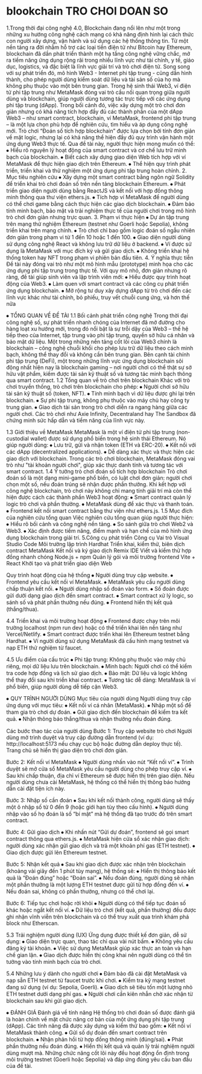 # blookchain TRO CHOI DOAN SO
1.Trong thời đại công nghệ 4.0, Blockchain đang nổi lên như một trong những xu hướng công nghệ cách mạng có khả năng định hình lại cách thức con người xây dựng, vận hành và sử dụng các hệ thống thông tin. Từ một nền tảng ra đời nhằm hỗ trợ các loại tiền điện tử như Bitcoin hay Ethereum, blockchain đã dần phát triển thành một hạ tầng công nghệ vững chắc, mở ra tiềm năng ứng dụng rộng rãi trong nhiều lĩnh vực như tài chính, y tế, giáo dục, logistics, và đặc biệt là lĩnh vực giải trí và trò chơi điện tử.
Song song với sự phát triển đó, mô hình Web3 - Internet phi tập trung - cũng dần hình thành, cho phép người dùng kiểm soát dữ liệu và tài sản số của họ mà không phụ thuộc vào một bên trung gian. Trong hệ sinh thái Web3, ví điện tử phi tập trung như MetaMask đóng vai trò cầu nối quan trọng giữa người dùng và blockchain, giúp người dùng tương tác trực tiếp với các ứng dụng phi tập trung (dApp).
Trong bối cảnh đó, việc xây dựng một trò chơi đơn giản nhưng có khả năng tích hợp đầy đủ các thành phần của một dApp Web3 – như smart contract, blockchain, ví MetaMask, frontend phi tập trung – là một lựa chọn phù hợp để nghiên cứu, tìm hiểu và áp dụng công nghệ mới. Trò chơi “Đoán số tích hợp blockchain” được lựa chọn bởi tính đơn giản về mặt logic, nhưng lại có khả năng thể hiện đầy đủ quy trình vận hành một ứng dụng Web3 thực tế. Qua đề tài này, người thực hiện mong muốn có thể:
⦁	Hiểu rõ nguyên lý hoạt động của smart contract và cơ chế lưu trữ minh bạch của blockchain.
⦁	Biết cách xây dựng giao diện Web tích hợp với ví MetaMask để thực hiện giao dịch trên Ethereum.
⦁	Thể hiện quy trình phát triển, triển khai và thử nghiệm một ứng dụng phi tập trung hoàn chỉnh.
2. Mục tiêu nghiên cứu
⦁	Xây dựng một smart contract bằng ngôn ngữ Solidity để triển khai trò chơi đoán số trên nền tảng blockchain Ethereum.
⦁	Phát triển giao diện người dùng bằng ReactJS và kết nối với hợp đồng thông minh thông qua thư viện ethers.js.
⦁	Tích hợp ví MetaMask để người dùng có thể chơi game bằng cách thực hiện các giao dịch blockchain.
⦁	Đảm bảo tính minh bạch, bảo mật và trải nghiệm thực tế của người chơi trong mô hình trò chơi đơn giản nhưng trực quan.
3. Phạm vi thực hiện
⦁	Dự án tập trung trên mạng thử nghiệm Ethereum (testnet như Goerli hoặc Sepolia), không triển khai trên mạng chính.
⦁	Trò chơi chỉ bao gồm logic đoán số ngẫu nhiên đơn giản trong phạm vi từ 1 đến 10 hoặc 1 đến 100.
⦁	Giao diện người dùng sử dụng công nghệ React và không lưu trữ dữ liệu ở backend.
⦁	Ví được sử dụng là MetaMask với mục đích ký và gửi giao dịch.
⦁	Không triển khai hệ thống token hay NFT trong phạm vi phiên bản đầu tiên.
4. Ý nghĩa thực tiễn
Đề tài này đóng vai trò như một mô hình mẫu (prototype) minh họa cho các ứng dụng phi tập trung trong thực tế. Với quy mô nhỏ, đơn giản nhưng rõ ràng, đề tài giúp sinh viên và lập trình viên mới:
⦁	Hiểu được quy trình hoạt động của Web3.
⦁	Làm quen với smart contract và các công cụ phát triển ứng dụng blockchain.
⦁	Mở rộng tư duy xây dựng dApp từ trò chơi đến các lĩnh vực khác như tài chính, bỏ phiếu, truy vết chuỗi cung ứng, và hơn thế nữa

⦁	TỔNG QUAN VỀ ĐỀ TÀI
1.1 Bối cảnh phát triển công nghệ
Trong thời đại công nghệ số, sự phát triển nhanh chóng của Internet đã mở đường cho hàng loạt xu hướng mới, trong đó nổi bật là sự trỗi dậy của Web3 – thế hệ tiếp theo của Internet, tập trung vào phi tập trung, quyền sở hữu cá nhân và bảo mật dữ liệu. Một trong những nền tảng cốt lõi của Web3 chính là blockchain – công nghệ chuỗi khối cho phép lưu trữ dữ liệu theo cách minh bạch, không thể thay đổi và không cần bên trung gian.
Bên cạnh tài chính phi tập trung (DeFi), một trong những lĩnh vực ứng dụng blockchain sôi động nhất hiện nay là blockchain gaming – nơi người chơi có thể thật sự sở hữu vật phẩm, kiếm được tài sản kỹ thuật số và tương tác minh bạch thông qua smart contract.
1.2 Tổng quan về trò chơi trên blockchain
Khác với trò chơi truyền thống, trò chơi trên blockchain cho phép:
⦁	Người chơi sở hữu tài sản kỹ thuật số (token, NFT).
⦁	Tính minh bạch vì dữ liệu được ghi lại trên blockchain.
⦁	Sự phi tập trung, không phụ thuộc vào máy chủ hay công ty trung gian.
⦁	Giao dịch tài sản trong trò chơi diễn ra ngang hàng giữa các người chơi.
Các trò chơi như Axie Infinity, Decentraland hay The Sandbox đã chứng minh sức hấp dẫn và tiềm năng của lĩnh vực này.

1.3 Giới thiệu về MetaMask
MetaMask là một ví điện tử phi tập trung (non-custodial wallet) được sử dụng phổ biến trong hệ sinh thái Ethereum. Nó giúp người dùng:
⦁	Lưu trữ, gửi và nhận token (ETH và ERC-20).
⦁	Kết nối với các dApp (decentralized applications).
⦁	Dễ dàng xác thực và thực hiện các giao dịch với blockchain.
Trong các trò chơi blockchain, MetaMask đóng vai trò như "tài khoản người chơi", giúp xác thực danh tính và tương tác với smart contract.
1.4 Ý tưởng trò chơi đoán số tích hợp blockchain
Trò chơi đoán số là một dạng mini-game phổ biến, có luật chơi đơn giản: người chơi chọn một số, nếu đoán trúng sẽ nhận được phần thưởng. Khi kết hợp với công nghệ blockchain, trò chơi này không chỉ mang tính giải trí mà còn thể hiện được cách các thành phần Web3 hoạt động:
⦁	Smart contract quản lý logic trò chơi và phần thưởng.
⦁	MetaMask dùng để xác thực và thanh toán.
⦁	Frontend kết nối smart contract bằng thư viện như ethers.js.
1.5 Mục đích của nghiên cứu tổng quan
Việc nghiên cứu tổng quan giúp người thực hiện:
⦁	Hiểu rõ bối cảnh và công nghệ nền tảng.
⦁	So sánh giữa trò chơi Web2 và Web3.
⦁	Xác định được tiềm năng, điểm mạnh và hạn chế của mô hình ứng dụng blockchain trong giải trí.
 5.Công cụ phát triển
Công cụ	Vai trò
Visual Studio Code	Môi trường lập trình
Hardhat	Triển khai, kiểm thử, biên dịch contract
MetaMask	Kết nối và ký giao dịch
Remix IDE	Viết và kiểm thử hợp đồng nhanh chóng
Node.js + npm	Quản lý gói và môi trường frontend
Vite + React	Khởi tạo và phát triển giao diện Web

Quy trình hoạt động của hệ thống
⦁	Người dùng truy cập website.
⦁	Frontend yêu cầu kết nối ví MetaMask.
⦁	MetaMask yêu cầu người dùng chấp thuận kết nối.
⦁	Người dùng nhập số đoán vào form.
⦁	Số đoán được gửi dưới dạng giao dịch đến smart contract.
⦁	Smart contract xử lý logic, so sánh số và phát phần thưởng nếu đúng.
⦁	Frontend hiển thị kết quả (thắng/thua).

4.4 Triển khai và môi trường hoạt động
⦁	Frontend được chạy trên môi trường localhost (npm run dev) hoặc có thể triển khai lên nền tảng như Vercel/Netlify.
⦁	Smart contract được triển khai lên Ethereum testnet bằng Hardhat.
⦁	Ví người dùng sử dụng MetaMask đã cấu hình mạng testnet và nạp ETH thử nghiệm từ faucet.

4.5 Ưu điểm của cấu trúc
⦁	Phi tập trung: Không phụ thuộc vào máy chủ riêng, mọi dữ liệu lưu trên blockchain.
⦁	Minh bạch: Người chơi có thể kiểm tra code hợp đồng và lịch sử giao dịch.
⦁	Bảo mật: Dữ liệu và logic không thể thay đổi sau khi triển khai contract.
⦁	Tương tác dễ dàng: MetaMask là ví phổ biến, giúp người dùng dễ tiếp cận Web3.



⦁	QUY TRÌNH NGƯỜI DÙNG
 Mục tiêu của người dùng
Người dùng truy cập ứng dụng với mục tiêu:
⦁	Kết nối ví cá nhân (MetaMask).
⦁	Nhập một số để tham gia trò chơi dự đoán.
⦁	Gửi giao dịch đến blockchain để kiểm tra kết quả.
⦁	Nhận thông báo thắng/thua và nhận thưởng nếu đoán đúng.

 Các bước thao tác của người dùng
Bước 1: Truy cập website trò chơi
Người dùng mở trình duyệt và truy cập đường dẫn frontend (ví dụ: http://localhost:5173 nếu chạy cục bộ hoặc đường dẫn deploy thực tế). Trang chủ sẽ hiển thị giao diện trò chơi đơn giản.

Bước 2: Kết nối ví MetaMask
⦁	Người dùng nhấn vào nút “Kết nối ví”.
⦁	Trình duyệt sẽ mở cửa sổ MetaMask yêu cầu người dùng cho phép truy cập ví.
⦁	Sau khi chấp thuận, địa chỉ ví Ethereum sẽ được hiển thị trên giao diện.
 Nếu người dùng chưa cài MetaMask, hệ thống có thể hiển thị thông báo hướng dẫn cài đặt tiện ích này.

Bước 3: Nhập số cần đoán
⦁	Sau khi kết nối thành công, người dùng sẽ thấy một ô nhập số từ 0 đến 9 (hoặc giới hạn tùy theo cấu hình).
⦁	Người dùng nhập vào số họ đoán là số “bí mật” mà hệ thống đã tạo trước đó trên smart contract.

Bước 4: Gửi giao dịch
⦁	Khi nhấn nút “Gửi dự đoán”, frontend sẽ gọi smart contract thông qua ethers.js.
⦁	MetaMask hiện cửa sổ xác nhận giao dịch: người dùng xác nhận gửi giao dịch và trả một khoản phí gas (ETH testnet).
⦁	Giao dịch được gửi lên Ethereum testnet.

Bước 5: Nhận kết quả
⦁	Sau khi giao dịch được xác nhận trên blockchain (khoảng vài giây đến 1 phút tùy mạng), hệ thống sẽ:
⦁	Hiển thị thông báo kết quả là “Đoán đúng” hoặc “Đoán sai”.
⦁	Nếu đoán đúng, người dùng sẽ nhận một phần thưởng là một lượng ETH testnet được gửi từ hợp đồng đến ví.
⦁	Nếu đoán sai, không có phần thưởng, nhưng có thể chơi lại.

Bước 6: Tiếp tục chơi hoặc rời khỏi
⦁	Người dùng có thể tiếp tục đoán số khác hoặc ngắt kết nối ví.
⦁	Dữ liệu trò chơi (kết quả, phần thưởng) đều được ghi nhận vĩnh viễn trên blockchain và có thể truy xuất qua trình khám phá block như Etherscan.

5.3 Trải nghiệm người dùng (UX)
Ứng dụng được thiết kế đơn giản, dễ sử dụng:
⦁	Giao diện trực quan, thao tác chỉ qua vài nút bấm.
⦁	Không yêu cầu đăng ký tài khoản.
⦁	Việc sử dụng MetaMask giúp xác thực an toàn và hạn chế gian lận.
⦁	Giao dịch được hiển thị công khai nên người dùng có thể tin tưởng vào tính minh bạch của trò chơi.

5.4 Những lưu ý dành cho người chơi
⦁	Đảm bảo đã cài đặt MetaMask và nạp sẵn ETH testnet từ faucet trước khi chơi.
⦁	Kiểm tra kỹ mạng testnet đang sử dụng (ví dụ: Sepolia, Goerli).
⦁	Giao dịch sẽ tiêu tốn một lượng nhỏ ETH testnet dưới dạng phí gas.
⦁	Người chơi cần kiên nhẫn chờ xác nhận từ blockchain sau khi gửi giao dịch.


⦁	ĐÁNH GIÁ
 Đánh giá về tính năng
Hệ thống trò chơi đoán số được đánh giá là hoàn chỉnh về mặt chức năng cơ bản của một ứng dụng phi tập trung (dApp). Các tính năng đã được xây dựng và kiểm thử bao gồm:
⦁	 Kết nối ví MetaMask thành công.
⦁	 Gửi số dự đoán đến smart contract trên blockchain.
⦁	 Nhận phản hồi từ hợp đồng thông minh (đúng/sai).
⦁	 Phát phần thưởng nếu đoán đúng.
⦁	 Hiển thị kết quả và quản lý trải nghiệm người dùng mượt mà.
Những chức năng cốt lõi này đều hoạt động ổn định trong môi trường testnet (Goerli hoặc Sepolia) và đáp ứng đúng yêu cầu ban đầu của đề tài.


